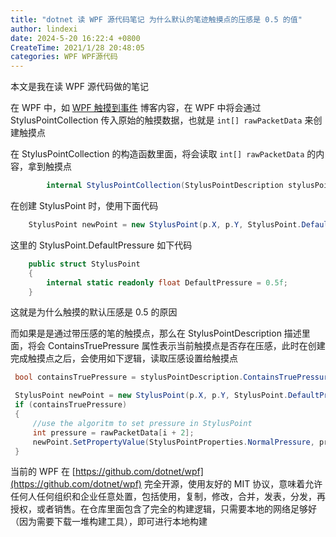 ```yaml
---
title: "dotnet 读 WPF 源代码笔记 为什么默认的笔迹触摸点的压感是 0.5 的值"
author: lindexi
date: 2024-5-20 16:22:4 +0800
CreateTime: 2021/1/28 20:48:05
categories: WPF WPF源代码
---
```


本文是我在读 WPF 源代码做的笔记

<!--more-->


<!-- CreateTime:2021/1/28 20:48:05 -->


<!-- 标签：WPF，WPF源代码 -->
<!-- 发布 -->

在 WPF 中，如 [WPF 触摸到事件](https://blog.lindexi.com/post/WPF-%E8%A7%A6%E6%91%B8%E5%88%B0%E4%BA%8B%E4%BB%B6.html ) 博客内容，在 WPF 中将会通过 StylusPointCollection 传入原始的触摸数据，也就是 `int[] rawPacketData` 来创建触摸点

在 StylusPointCollection 的构造函数里面，将会读取 `int[] rawPacketData` 的内容，拿到触摸点

```csharp
        internal StylusPointCollection(StylusPointDescription stylusPointDescription, int[] rawPacketData, GeneralTransform tabletToView, Matrix tabletToViewMatrix)
```

在创建 StylusPoint 时，使用下面代码

```csharp
    StylusPoint newPoint = new StylusPoint(p.X, p.Y, StylusPoint.DefaultPressure, _stylusPointDescription, data, false, false);
```

这里的 StylusPoint.DefaultPressure 如下代码

```csharp
    public struct StylusPoint
    {
        internal static readonly float DefaultPressure = 0.5f;
    }
```

这就是为什么触摸的默认压感是 0.5 的原因

而如果是是通过带压感的笔的触摸点，那么在 StylusPointDescription 描述里面，将会 ContainsTruePressure 属性表示当前触摸点是否存在压感，此时在创建完成触摸点之后，会使用如下逻辑，读取压感设置给触摸点

```csharp
 bool containsTruePressure = stylusPointDescription.ContainsTruePressure;

 StylusPoint newPoint = new StylusPoint(p.X, p.Y, StylusPoint.DefaultPressure, _stylusPointDescription, data, false, false);
 if (containsTruePressure)
 {
     //use the algoritm to set pressure in StylusPoint
     int pressure = rawPacketData[i + 2];
     newPoint.SetPropertyValue(StylusPointProperties.NormalPressure, pressure);
 }
```

当前的 WPF 在 [https://github.com/dotnet/wpf](https://github.com/dotnet/wpf) 完全开源，使用友好的 MIT 协议，意味着允许任何人任何组织和企业任意处置，包括使用，复制，修改，合并，发表，分发，再授权，或者销售。在仓库里面包含了完全的构建逻辑，只需要本地的网络足够好（因为需要下载一堆构建工具），即可进行本地构建

